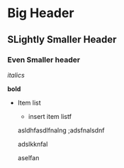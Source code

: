 # Big Header

## SLightly Smaller Header

### Even Smaller header

*italics*

**bold**

* Item list
	* insert item listf

	asldhfasdlfnalng
	;adsfnalsdnf


	adslkknfal

	aselfan